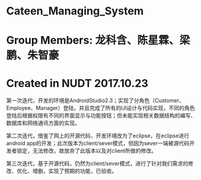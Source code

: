 # Cateen_Managing_System
# Group Members: 龙科含、陈星霖、梁鹏、朱智豪
# Created in NUDT 2017.10.23

第一次迭代，开发的环境是AndroidStudio2.3；实现了分角色（Customer、Employee、Manager）登陆，并且完成了所有的UI设计与代码实现，不同的角色登陆后根据权限有不同的界面显示与功能按钮；但未能实现相关数据结构的编写、数据库和网络通讯方面的实现。

第二次迭代，借鉴了网上的开源代码，开发环境改为了eclipse，在eclipse进行android app的开发；此次版本为client/sever模式，但因为sever一端被源代码开发者锁定，无法修改，故放弃了此版本以及对client所做的修改。

第三次迭代，基于开源代码，仍然为client/sever模式，进行了针对我们需求的修改、优化、增删，实现了预期的功能，已验收。
